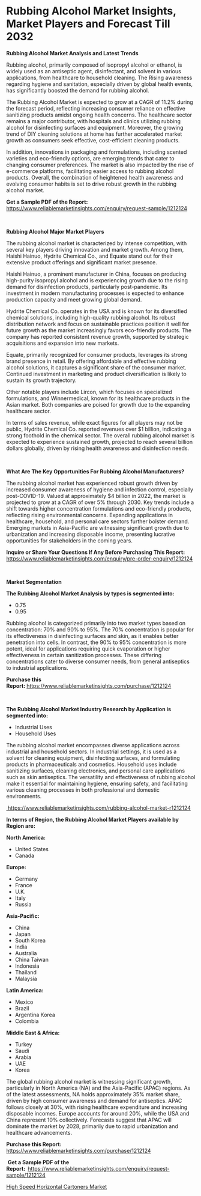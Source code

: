 <p><h1>Rubbing Alcohol Market Insights, Market Players and Forecast Till 2032</h1></p><p><strong>Rubbing Alcohol Market Analysis and Latest Trends</strong></p>
<p><p>Rubbing alcohol, primarily composed of isopropyl alcohol or ethanol, is widely used as an antiseptic agent, disinfectant, and solvent in various applications, from healthcare to household cleaning. The Rising awareness regarding hygiene and sanitation, especially driven by global health events, has significantly boosted the demand for rubbing alcohol. </p><p>The Rubbing Alcohol Market is expected to grow at a CAGR of 11.2% during the forecast period, reflecting increasing consumer reliance on effective sanitizing products amidst ongoing health concerns. The healthcare sector remains a major contributor, with hospitals and clinics utilizing rubbing alcohol for disinfecting surfaces and equipment. Moreover, the growing trend of DIY cleaning solutions at home has further accelerated market growth as consumers seek effective, cost-efficient cleaning products.</p><p>In addition, innovations in packaging and formulations, including scented varieties and eco-friendly options, are emerging trends that cater to changing consumer preferences. The market is also impacted by the rise of e-commerce platforms, facilitating easier access to rubbing alcohol products. Overall, the combination of heightened health awareness and evolving consumer habits is set to drive robust growth in the rubbing alcohol market.</p></p>
<p><strong>Get a Sample PDF of the Report:&nbsp;</strong> <a href="https://www.reliablemarketinsights.com/enquiry/request-sample/1212124?utm_campaign=3264&utm_medium=2&utm_source=Github&utm_content=ia&utm_term=24032025&utm_id=rubbing-alcohol">https://www.reliablemarketinsights.com/enquiry/request-sample/1212124</a></p>
<p>&nbsp;</p>
<p><strong>Rubbing Alcohol Major Market Players</strong></p>
<p><p>The rubbing alcohol market is characterized by intense competition, with several key players driving innovation and market growth. Among them, Haishi Hainuo, Hydrite Chemical Co., and Equate stand out for their extensive product offerings and significant market presence. </p><p>Haishi Hainuo, a prominent manufacturer in China, focuses on producing high-purity isopropyl alcohol and is experiencing growth due to the rising demand for disinfection products, particularly post-pandemic. Its investment in modern manufacturing processes is expected to enhance production capacity and meet growing global demand.</p><p>Hydrite Chemical Co. operates in the USA and is known for its diversified chemical solutions, including high-quality rubbing alcohol. Its robust distribution network and focus on sustainable practices position it well for future growth as the market increasingly favors eco-friendly products. The company has reported consistent revenue growth, supported by strategic acquisitions and expansion into new markets.</p><p>Equate, primarily recognized for consumer products, leverages its strong brand presence in retail. By offering affordable and effective rubbing alcohol solutions, it captures a significant share of the consumer market. Continued investment in marketing and product diversification is likely to sustain its growth trajectory.</p><p>Other notable players include Lircon, which focuses on specialized formulations, and Winnermedical, known for its healthcare products in the Asian market. Both companies are poised for growth due to the expanding healthcare sector.</p><p>In terms of sales revenue, while exact figures for all players may not be public, Hydrite Chemical Co. reported revenues over $1 billion, indicating a strong foothold in the chemical sector. The overall rubbing alcohol market is expected to experience sustained growth, projected to reach several billion dollars globally, driven by rising health awareness and disinfection needs.</p></p>
<p>&nbsp;</p>
<p><strong>What Are The Key Opportunities For Rubbing Alcohol Manufacturers?</strong></p>
<p><p>The rubbing alcohol market has experienced robust growth driven by increased consumer awareness of hygiene and infection control, especially post-COVID-19. Valued at approximately $4 billion in 2022, the market is projected to grow at a CAGR of over 5% through 2030. Key trends include a shift towards higher concentration formulations and eco-friendly products, reflecting rising environmental concerns. Expanding applications in healthcare, household, and personal care sectors further bolster demand. Emerging markets in Asia-Pacific are witnessing significant growth due to urbanization and increasing disposable income, presenting lucrative opportunities for stakeholders in the coming years.</p></p>
<p><strong>Inquire or Share Your Questions If Any Before Purchasing This Report:</strong> <a href="https://www.reliablemarketinsights.com/enquiry/pre-order-enquiry/1212124?utm_campaign=3264&utm_medium=2&utm_source=Github&utm_content=ia&utm_term=24032025&utm_id=rubbing-alcohol">https://www.reliablemarketinsights.com/enquiry/pre-order-enquiry/1212124</a></p>
<p>&nbsp;</p>
<p><strong>Market Segmentation</strong></p>
<p><strong>The Rubbing Alcohol Market Analysis by types is segmented into:</strong></p>
<p><ul><li>0.75</li><li>0.95</li></ul></p>
<p><p>Rubbing alcohol is categorized primarily into two market types based on concentration: 70% and 90% to 95%. The 70% concentration is popular for its effectiveness in disinfecting surfaces and skin, as it enables better penetration into cells. In contrast, the 90% to 95% concentration is more potent, ideal for applications requiring quick evaporation or higher effectiveness in certain sanitization processes. These differing concentrations cater to diverse consumer needs, from general antiseptics to industrial applications.</p></p>
<p><strong>Purchase this Report:&nbsp;</strong><a href="https://www.reliablemarketinsights.com/purchase/1212124?utm_campaign=3264&utm_medium=2&utm_source=Github&utm_content=ia&utm_term=24032025&utm_id=rubbing-alcohol">https://www.reliablemarketinsights.com/purchase/1212124</a></p>
<p>&nbsp;</p>
<p><strong>The Rubbing Alcohol Market Industry Research by Application is segmented into:</strong></p>
<p><ul><li>Industrial Uses</li><li>Household Uses</li></ul></p>
<p><p>The rubbing alcohol market encompasses diverse applications across industrial and household sectors. In industrial settings, it is used as a solvent for cleaning equipment, disinfecting surfaces, and formulating products in pharmaceuticals and cosmetics. Household uses include sanitizing surfaces, cleaning electronics, and personal care applications such as skin antiseptics. The versatility and effectiveness of rubbing alcohol make it essential for maintaining hygiene, ensuring safety, and facilitating various cleaning processes in both professional and domestic environments.</p></p>
<p><a href="https://www.reliablemarketinsights.com/rubbing-alcohol-market-r1212124?utm_campaign=3264&utm_medium=2&utm_source=Github&utm_content=ia&utm_term=24032025&utm_id=rubbing-alcohol">&nbsp;https://www.reliablemarketinsights.com/rubbing-alcohol-market-r1212124</a></p>
<p><strong>In terms of Region, the Rubbing Alcohol Market Players available by Region are:</strong></p>
<p>
    <p> <strong> North America: </strong>
        <ul>
            <li>United States</li>
            <li>Canada</li>
        </ul>
        </p> 
    <p> <strong> Europe: </strong>
        <ul>
            <li>Germany</li>
            <li>France</li>
            <li>U.K.</li>
            <li>Italy</li>
            <li>Russia</li>
        </ul>
        </p> 
    <p> <strong> Asia-Pacific: </strong>
        <ul>
            <li>China</li>
            <li>Japan</li>
            <li>South Korea</li>
            <li>India</li>
            <li>Australia</li>
            <li>China Taiwan</li>
            <li>Indonesia</li>
            <li>Thailand</li>
            <li>Malaysia</li>
        </ul>
        </p> 
    <p> <strong> Latin America: </strong>
        <ul>
            <li>Mexico</li>
            <li>Brazil</li>
            <li>Argentina Korea</li>
            <li>Colombia</li>
        </ul>
        </p> 
    <p> <strong> Middle East & Africa: </strong>
        <ul>
            <li>Turkey</li>
            <li>Saudi</li>
            <li>Arabia</li>
            <li>UAE</li>
            <li>Korea</li>
        </ul>
    </p>
    </p>
<p><p>The global rubbing alcohol market is witnessing significant growth, particularly in North America (NA) and the Asia-Pacific (APAC) regions. As of the latest assessments, NA holds approximately 35% market share, driven by high consumer awareness and demand for antiseptics. APAC follows closely at 30%, with rising healthcare expenditure and increasing disposable incomes. Europe accounts for around 20%, while the USA and China represent 10% collectively. Forecasts suggest that APAC will dominate the market by 2028, primarily due to rapid urbanization and healthcare advancements.</p></p>
<p><strong>Purchase this Report: </strong><a href="https://www.reliablemarketinsights.com/purchase/1212124?utm_campaign=3264&utm_medium=2&utm_source=Github&utm_content=ia&utm_term=24032025&utm_id=rubbing-alcohol">https://www.reliablemarketinsights.com/purchase/1212124</a></p>
<p>&nbsp;<strong>Get a Sample PDF of the Report:&nbsp;&nbsp;</strong><a href="https://www.reliablemarketinsights.com/enquiry/request-sample/1212124?utm_campaign=3264&utm_medium=2&utm_source=Github&utm_content=ia&utm_term=24032025&utm_id=rubbing-alcohol">https://www.reliablemarketinsights.com/enquiry/request-sample/1212124</a></p>
<p><strong></strong></p>
<p><p><a href="https://github.com/adelanwkadua/Market-Research-Report-List-1/blob/main/high-speed-horizontal-cartoners-market.md?utm_campaign=3264&utm_medium=2&utm_source=Github&utm_content=ia&utm_term=24032025&utm_id=rubbing-alcohol">High Speed Horizontal Cartoners Market</a></p></p>